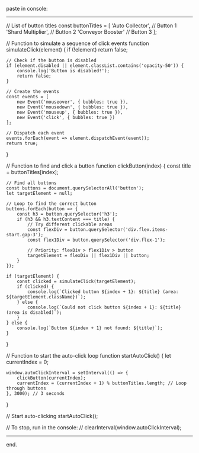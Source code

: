paste in console:

__________________________________________________________________________________________________________________________


// List of button titles
const buttonTitles = [
    'Auto Collector',    // Button 1
    'Shard Multiplier',  // Button 2
    'Conveyor Booster'   // Button 3
];

// Function to simulate a sequence of click events
function simulateClick(element) {
    if (!element) return false;

    // Check if the button is disabled
    if (element.disabled || element.classList.contains('opacity-50')) {
        console.log('Button is disabled!');
        return false;
    }

    // Create the events
    const events = [
        new Event('mouseover', { bubbles: true }),
        new Event('mousedown', { bubbles: true }),
        new Event('mouseup', { bubbles: true }),
        new Event('click', { bubbles: true })
    ];

    // Dispatch each event
    events.forEach(event => element.dispatchEvent(event));
    return true;
}

// Function to find and click a button
function clickButton(index) {
    const title = buttonTitles[index];

    // Find all buttons
    const buttons = document.querySelectorAll('button');
    let targetElement = null;

    // Loop to find the correct button
    buttons.forEach(button => {
        const h3 = button.querySelector('h3');
        if (h3 && h3.textContent === title) {
            // Try different clickable areas
            const flexDiv = button.querySelector('div.flex.items-start.gap-3');
            const flex1Div = button.querySelector('div.flex-1');
            
            // Priority: flexDiv > flex1Div > button
            targetElement = flexDiv || flex1Div || button;
        }
    });

    if (targetElement) {
        const clicked = simulateClick(targetElement);
        if (clicked) {
            console.log(`Clicked button ${index + 1}: ${title} (area: ${targetElement.className})`);
        } else {
            console.log(`Could not click button ${index + 1}: ${title} (area is disabled)`);
        }
    } else {
        console.log(`Button ${index + 1} not found: ${title}`);
    }
}

// Function to start the auto-click loop
function startAutoClick() {
    let currentIndex = 0;

    window.autoClickInterval = setInterval(() => {
        clickButton(currentIndex);
        currentIndex = (currentIndex + 1) % buttonTitles.length; // Loop through buttons
    }, 3000); // 3 seconds
}

// Start auto-clicking
startAutoClick();

// To stop, run in the console:
// clearInterval(window.autoClickInterval);


__________________________________________________________________________________________________________________________


end.
